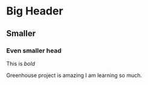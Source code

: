 # Big Header

## Smaller

### Even smaller head
This is *bold*

Greenhouse project is amazing I am learning so much.